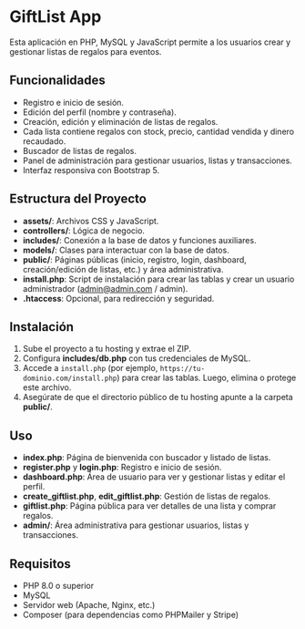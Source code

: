 # GiftList App

Esta aplicación en PHP, MySQL y JavaScript permite a los usuarios crear y gestionar listas de regalos para eventos.

## Funcionalidades

- Registro e inicio de sesión.
- Edición del perfil (nombre y contraseña).
- Creación, edición y eliminación de listas de regalos.
- Cada lista contiene regalos con stock, precio, cantidad vendida y dinero recaudado.
- Buscador de listas de regalos.
- Panel de administración para gestionar usuarios, listas y transacciones.
- Interfaz responsiva con Bootstrap 5.

## Estructura del Proyecto

- **assets/**: Archivos CSS y JavaScript.
- **controllers/**: Lógica de negocio.
- **includes/**: Conexión a la base de datos y funciones auxiliares.
- **models/**: Clases para interactuar con la base de datos.
- **public/**: Páginas públicas (inicio, registro, login, dashboard, creación/edición de listas, etc.) y área administrativa.
- **install.php**: Script de instalación para crear las tablas y crear un usuario administrador (admin@admin.com / admin).
- **.htaccess**: Opcional, para redirección y seguridad.

## Instalación

1. Sube el proyecto a tu hosting y extrae el ZIP.
2. Configura **includes/db.php** con tus credenciales de MySQL.
3. Accede a `install.php` (por ejemplo, `https://tu-dominio.com/install.php`) para crear las tablas. Luego, elimina o protege este archivo.
4. Asegúrate de que el directorio público de tu hosting apunte a la carpeta **public/**.

## Uso

- **index.php**: Página de bienvenida con buscador y listado de listas.
- **register.php** y **login.php**: Registro e inicio de sesión.
- **dashboard.php**: Área de usuario para ver y gestionar listas y editar el perfil.
- **create_giftlist.php**, **edit_giftlist.php**: Gestión de listas de regalos.
- **giftlist.php**: Página pública para ver detalles de una lista y comprar regalos.
- **admin/**: Área administrativa para gestionar usuarios, listas y transacciones.

## Requisitos

- PHP 8.0 o superior
- MySQL
- Servidor web (Apache, Nginx, etc.)
- Composer (para dependencias como PHPMailer y Stripe)
